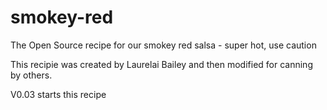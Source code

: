 smokey-red
==========

The Open Source recipe for our smokey red salsa - super hot, use caution

This recipie was created by Laurelai Bailey and then modified for canning
by others.

V0.03 starts this recipe
